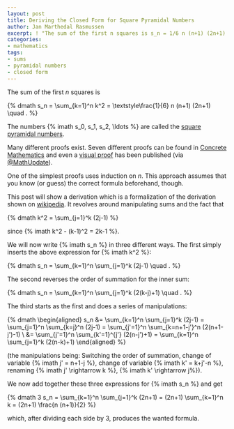 ```yaml
---
layout: post
title: Deriving the Closed Form for Square Pyramidal Numbers
author: Jan Marthedal Rasmussen
excerpt: ! "The sum of the first n squares is s_n = 1/6 n (n+1) (2n+1). The numbers s_0, s_1, s_2, ... are called the square pyramidal numbers. Many different proofs exist. Seven different proofs can be found in Concrete Mathematics and even a visual proof has been published. One of the simplest proofs uses induction on n. This approach assumes that you know (or guess) the correct formula beforehand, though. This post will show a derivation which is a formalization of the derivation shown on wikipedia."
categories:
- mathematics
tags:
- sums
- pyramidal numbers
- closed form
---
```

The sum of the first *n* squares is

{% dmath s_n = \sum_{k=1}^n k^2 = \textstyle\frac{1}{6} n (n+1) (2n+1) \quad . %}

The numbers {% imath s_0, s_1, s_2, \ldots %} are called the [square pyramidal numbers](http://oeis.org/A000330).

Many different proofs exist. Seven different proofs can be found in <a href="{% amazon concrete %}">Concrete Mathematics</a> and even a [visual proof](http://www.maa.org/programs/faculty-and-departments/classroom-capsules-and-notes/proof-without-words-sum-of-squares-0) has been published (via [@MathUpdate](https://twitter.com/MathUpdate)).

One of the simplest proofs uses induction on *n*. This approach assumes that you know (or guess) the correct formula beforehand, though.

This post will show a derivation which is a formalization of the derivation shown on [wikipedia](http://en.wikipedia.org/wiki/Square_pyramidal_number#Derivation_of_the_summation_formula).<span></span> It revolves around manipulating sums and the fact that

{% dmath k^2 = \sum_{j=1}^k (2j-1) %}

since {% imath k^2 - (k-1)^2 = 2k-1 %}.

We will now write {% imath s_n %} in three different ways. The first simply inserts the above expression for {% imath k^2 %}:

{% dmath s_n = \sum_{k=1}^n \sum_{j=1}^k (2j-1) \quad . %}

The second reverses the order of summation for the inner sum:

{% dmath s_n = \sum_{k=1}^n \sum_{j=1}^k (2(k-j)+1) \quad . %}

The third starts as the first and does a series of manipulations:

{% dmath \begin{aligned} s_n &= \sum_{k=1}^n \sum_{j=1}^k (2j-1) = \sum_{j=1}^n \sum_{k=j}^n (2j-1) = \sum_{j'=1}^n \sum_{k=n+1-j'}^n (2(n+1-j')-1) \\ &= \sum_{j'=1}^n \sum_{k'=1}^{j'} (2(n-j')+1) = \sum_{k=1}^n \sum_{j=1}^k (2(n-k)+1) \end{aligned} %}

(the manipulations being: Switching the order of summation, change of variable {% imath j' = n+1-j %}, change of variable {% imath k' = k+j'-n %}, renaming {% imath j' \rightarrow k %}, {% imath k' \rightarrow j%}).

We now add together these three expressions for {% imath s_n %} and get

{% dmath 3 s_n = \sum_{k=1}^n \sum_{j=1}^k (2n+1) = (2n+1) \sum_{k=1}^n k = (2n+1) \frac{n (n+1)}{2} %}

which, after dividing each side by 3, produces the wanted formula.
